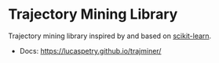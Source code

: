 # Trajectory Mining Library

Trajectory mining library inspired by and based on [scikit-learn](https://github.com/scikit-learn/scikit-learn).

* Docs: https://lucaspetry.github.io/trajminer/
